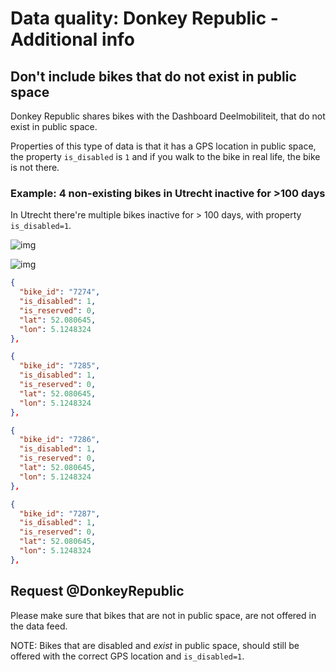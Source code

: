 # Data quality: Donkey Republic - Additional info

## Don't include bikes that do not exist in public space

Donkey Republic shares bikes with the Dashboard Deelmobiliteit, that do not exist in public space.

Properties of this type of data is that it has a GPS location in public space, the property `is_disabled` is `1` and if you walk to the bike in real life, the bike is not there.

### Example: 4 non-existing bikes in Utrecht inactive for >100 days 

In Utrecht there're multiple bikes inactive for > 100 days, with property `is_disabled=1`.

![img](https://user-images.githubusercontent.com/899234/129565481-6c80b483-aea7-432c-9700-a042228a84c4.jpg)

![img](https://user-images.githubusercontent.com/899234/129565583-5dd8448d-c231-44c5-8981-fe15aa4b02ab.png)

```json
{
  "bike_id": "7274",
  "is_disabled": 1,
  "is_reserved": 0,
  "lat": 52.080645,
  "lon": 5.1248324
},

{
  "bike_id": "7285",
  "is_disabled": 1,
  "is_reserved": 0,
  "lat": 52.080645,
  "lon": 5.1248324
},

{
  "bike_id": "7286",
  "is_disabled": 1,
  "is_reserved": 0,
  "lat": 52.080645,
  "lon": 5.1248324
},

{
  "bike_id": "7287",
  "is_disabled": 1,
  "is_reserved": 0,
  "lat": 52.080645,
  "lon": 5.1248324
},

```

## Request @DonkeyRepublic

Please make sure that bikes that are not in public space, are not offered in the data feed.

NOTE: Bikes that are disabled and _exist_ in public space, should still be offered with the correct GPS location and `is_disabled=1`.
